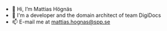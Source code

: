 - 👋 Hi, I’m Mattias Högnäs
- 🚀 I'm a developer and the domain architect of team DigiDocs
- 📫 E-mail me at mattias.hognas@spp.se
